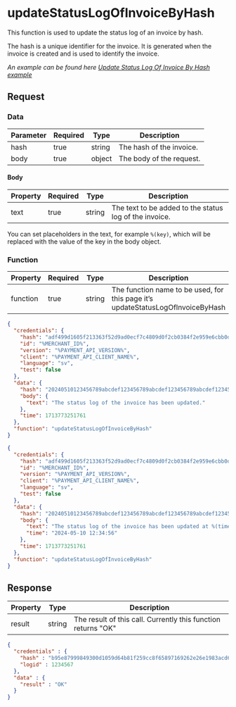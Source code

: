 # updateStatusLogOfInvoiceByHash

<include from="Snippets-PaymentAPI.md" element-id="snippet-header"></include>

This function is used to update the status log of an invoice by hash.

The hash is a unique identifier for the invoice. It is generated when the invoice is created and is used to identify the invoice.

*An example can be found here [Update Status Log Of Invoice By Hash example](Update-Status-Log-Of-Invoice-By-Hash.md)*

## Request

### Data
| Parameter | Required | Type   | Description                             |
|-----------|----------|--------|-----------------------------------------|
| hash      | true     | string | The hash of the invoice.                |
| body      | true     | object | The body of the request.                |

#### Body

| Property | Required | Type   | Description                                            |
|----------|----------|--------|--------------------------------------------------------|
| text     | true     | string | The text to be added to the status log of the invoice. |

You can set placeholders in the text, for example `%(key)`, which will be replaced with the value of the key in the body object.

### Function

| Property | Required | Type   | Description                                                                     |
|----------|----------|--------|---------------------------------------------------------------------------------|
| function | true     | string | The function name to be used, for this page it’s updateStatusLogOfInvoiceByHash |

<tabs>

<tab title="Basic example">

```json
{
  "credentials": {
    "hash": "adf499d1605f213363f52d9ad0ecf7c4809d0f2cb0384f2e959e6cbb0dc84e5a4443a259d76bf6893e37e8212b5f3c9852377be1cd0d7fb472adc0b2f2618796",
    "id": "%MERCHANT_ID%",
    "version": "%PAYMENT_API_VERSION%",
    "client": "%PAYMENT_API_CLIENT_NAME%",
    "language": "sv",
    "test": false
  },
  "data": {
    "hash": "20240510123456789abcdef123456789abcdef123456789abcdef123456789abcdef",
    "body": {
      "text": "The status log of the invoice has been updated."
    },
    "time": 1713773251761
  },
  "function": "updateStatusLogOfInvoiceByHash"
}
```

</tab>

<tab title="Example with keys">

```json
{
  "credentials": {
    "hash": "adf499d1605f213363f52d9ad0ecf7c4809d0f2cb0384f2e959e6cbb0dc84e5a4443a259d76bf6893e37e8212b5f3c9852377be1cd0d7fb472adc0b2f2618796",
    "id": "%MERCHANT_ID%",
    "version": "%PAYMENT_API_VERSION%",
    "client": "%PAYMENT_API_CLIENT_NAME%",
    "language": "sv",
    "test": false
  },
  "data": {
    "hash": "20240510123456789abcdef123456789abcdef123456789abcdef123456789abcdef",
    "body": {
      "text": "The status log of the invoice has been updated at %(time).",
      "time": "2024-05-10 12:34:56"
    },
    "time": 1713773251761
  },
  "function": "updateStatusLogOfInvoiceByHash"
}
```

</tab>

</tabs>


## Response

| Property | Type   | Description                                                    |
|----------|--------|----------------------------------------------------------------|
| result   | string | The result of this call. Currently this function returns "OK"  |


```json
{
  "credentials" : {
    "hash" : "b95e87999849300d1059d64b81f259cc8f65897169262e26e1983acd69810dbbebad6df43bd9663e06d609bff9b5128fa03e20073e5c4148d8f63e2a0b8f50af",
    "logid" : 1234567
  },
  "data" : {
    "result" : "OK"
  }
}
```